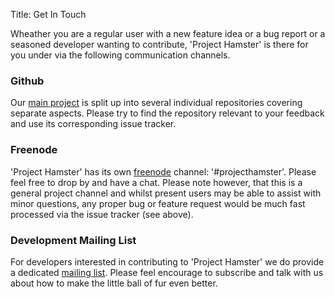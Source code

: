 Title: Get In Touch

Wheather you are a regular user with a new feature idea or a bug report or a seasoned
developer wanting to contribute, 'Project Hamster' is there for you under via the following
communication channels.

### Github
Our [main project](https://github.com/projecthamster) is split up into several
individual repositories covering separate aspects. Please try to find the repository
relevant to your feedback and use its corresponding issue tracker.

### Freenode
'Project Hamster' has its own [freenode](http://freenode.org) channel: '#projecthamster'.
Please feel free to drop by and have a chat. Please note however, that this is a general
project channel and whilst present users may be able to assist with minor questions, any proper
bug or feature request would be much fast processed via the issue tracker (see above).

### Development Mailing List
For developers interested in contributing to 'Project Hamster' we do provide a dedicated
[mailing list](http://lists.projecthamster.org/listinfo.cgi/hamster-dev-projecthamster.org).
Please feel encourage to subscribe and talk with us about how to make the little ball of fur even
better.

